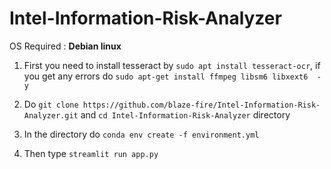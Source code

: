 # Intel-Information-Risk-Analyzer

OS Required : **Debian linux**
<br>
1) First you need to install tesseract by `sudo apt install tesseract-ocr`, if you get any errors do `sudo apt-get install ffmpeg libsm6 libxext6  -y`

2) Do `git clone https://github.com/blaze-fire/Intel-Information-Risk-Analyzer.git` and `cd Intel-Information-Risk-Analyzer` directory <br>

3) In the directory do `conda env create -f environment.yml`

4) Then type `streamlit run app.py`
